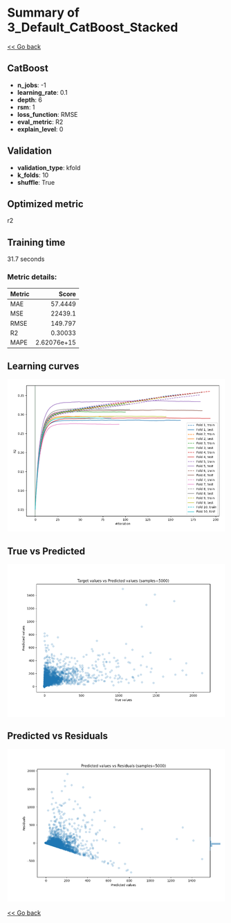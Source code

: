 # Summary of 3_Default_CatBoost_Stacked

[<< Go back](../README.md)


## CatBoost
- **n_jobs**: -1
- **learning_rate**: 0.1
- **depth**: 6
- **rsm**: 1
- **loss_function**: RMSE
- **eval_metric**: R2
- **explain_level**: 0

## Validation
 - **validation_type**: kfold
 - **k_folds**: 10
 - **shuffle**: True

## Optimized metric
r2

## Training time

31.7 seconds

### Metric details:
| Metric   |           Score |
|:---------|----------------:|
| MAE      |    57.4449      |
| MSE      | 22439.1         |
| RMSE     |   149.797       |
| R2       |     0.30033     |
| MAPE     |     2.62076e+15 |



## Learning curves
![Learning curves](learning_curves.png)
## True vs Predicted

![True vs Predicted](true_vs_predicted.png)


## Predicted vs Residuals

![Predicted vs Residuals](predicted_vs_residuals.png)



[<< Go back](../README.md)
